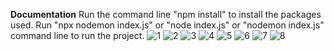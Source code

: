 **Documentation**
Run the command line "npm install" to install the packages used.
Run "npx nodemon index.js" or "node index.js" or "nodemon index.js" command line to run the project.
![1](https://user-images.githubusercontent.com/33697532/151890753-f5ba8900-3e67-46e4-af34-b38cd65ad02c.jpg)
![2](https://user-images.githubusercontent.com/33697532/151890762-3d6730d9-e0d3-41e2-9249-1d83edb190bb.jpg)
![3](https://user-images.githubusercontent.com/33697532/151890768-f09149d8-aedb-45cc-a52c-2e300eee7d55.jpg)
![4](https://user-images.githubusercontent.com/33697532/151890770-a82cc72f-ec93-4d94-858a-d3672ca27414.jpg)
![5](https://user-images.githubusercontent.com/33697532/151890776-a2365f48-1c66-45f3-8426-486a485ab1c5.jpg)
![6](https://user-images.githubusercontent.com/33697532/151890782-dcdb2294-b13b-404b-b8c0-449b9f029b3a.jpg)
![7](https://user-images.githubusercontent.com/33697532/151890788-bb3413bf-dd61-4dbd-8049-e96ca0eead00.jpg)
![8](https://user-images.githubusercontent.com/33697532/151890799-0e5d7d95-1107-4965-aa6a-db5f66c05105.jpg)